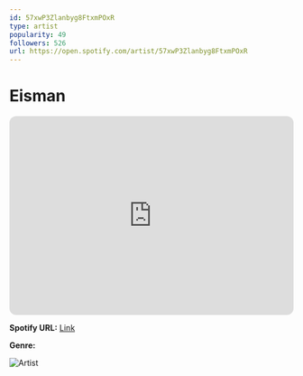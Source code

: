 ```yaml
---
id: 57xwP3Zlanbyg8FtxmPOxR
type: artist
popularity: 49
followers: 526
url: https://open.spotify.com/artist/57xwP3Zlanbyg8FtxmPOxR
---
```

# Eisman

<iframe style="border-radius:12px" src="https://open.spotify.com/embed/artist/57xwP3Zlanbyg8FtxmPOxR" width="100%" height="352" frameBorder="0" allowfullscreen="" allow="autoplay; clipboard-write; encrypted-media; fullscreen; picture-in-picture" loading="lazy"></iframe>

**Spotify URL:** [Link](https://open.spotify.com/artist/57xwP3Zlanbyg8FtxmPOxR)

**Genre:** 

![Artist](https://i.scdn.co/image/ab6761610000e5eb6127894a6d961b80cfdd9e35)
